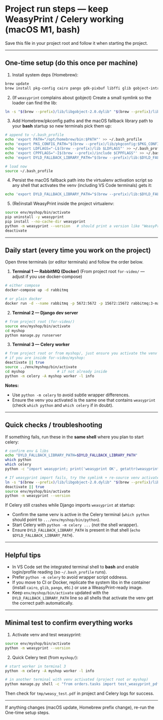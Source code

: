 # Project run steps — keep WeasyPrint / Celery working (macOS M1, bash)

Save this file in your project root and follow it when starting the project.

---

## One-time setup (do this once per machine)

1. Install system deps (Homebrew):
```bash
brew update
brew install pkg-config cairo pango gdk-pixbuf libffi glib gobject-introspection libxml2 libxslt
````

2. (If `weasyprint` complains about gobject) Create a small symlink so the loader can find the lib:

```bash
ln -s "$(brew --prefix)/lib/libgobject-2.0.dylib" "$(brew --prefix)/lib/libgobject-2.0-0.dylib"
```

3. Add Homebrew/pkconfig paths and the macOS fallback library path to your **bash** startup so new terminals pick them up:

```bash
# append to ~/.bash_profile
echo 'export PATH="/opt/homebrew/bin:$PATH"' >> ~/.bash_profile
echo 'export PKG_CONFIG_PATH="$(brew --prefix)/lib/pkgconfig:$PKG_CONFIG_PATH"' >> ~/.bash_profile
echo 'export LDFLAGS="-L$(brew --prefix)/lib $LDFLAGS"' >> ~/.bash_profile
echo 'export CPPFLAGS="-I$(brew --prefix)/include $CPPFLAGS"' >> ~/.bash_profile
echo 'export DYLD_FALLBACK_LIBRARY_PATH="$(brew --prefix)/lib:$DYLD_FALLBACK_LIBRARY_PATH"' >> ~/.bash_profile

# load now
source ~/.bash_profile
```

4. Persist the macOS fallback path into the virtualenv activation script so any shell that activates the venv (including VS Code terminals) gets it:

```bash
echo 'export DYLD_FALLBACK_LIBRARY_PATH="$(brew --prefix)/lib:$DYLD_FALLBACK_LIBRARY_PATH"' >> env/myshop/bin/activate
```

5. (Re)install WeasyPrint inside the project virtualenv:

```bash
source env/myshop/bin/activate
pip uninstall -y weasyprint
pip install --no-cache-dir weasyprint
python -m weasyprint --version   # should print a version like "WeasyPrint version 66.0"
deactivate
```

---

## Daily start (every time you work on the project)

Open three terminals (or editor terminals) and follow the order below.

1. **Terminal 1 — RabbitMQ (Docker)**
   (From project root `for-video/` — adjust if you use docker-compose)

```bash
# either compose
docker-compose up -d rabbitmq

# or plain docker
docker run -d --name rabbitmq -p 5672:5672 -p 15672:15672 rabbitmq:3-management
```

2. **Terminal 2 — Django dev server**

```bash
# from project root (for-video/)
source env/myshop/bin/activate
cd myshop
python manage.py runserver
```

3. **Terminal 3 — Celery worker**

```bash
# from project root or from myshop/, just ensure you activate the venv using the correct relative path
# if you are inside for-video/myshop:
deactivate || true
source ../env/myshop/bin/activate
cd myshop               # if not already inside
python -m celery -A myshop worker -l info
```

**Notes:**

* Use `python -m celery` to avoid subtle wrapper differences.
* Ensure the venv you activated is the same one that contains `weasyprint` (check `which python` and `which celery` if in doubt).

---

## Quick checks / troubleshooting

If something fails, run these in the **same shell** where you plan to start celery:

```bash
# confirm env & libs
echo "DYLD_FALLBACK_LIBRARY_PATH=$DYLD_FALLBACK_LIBRARY_PATH"
which python
which celery
python -c "import weasyprint; print('weasyprint OK', getattr(weasyprint,'__version__','?'))" || python -c "import traceback; traceback.print_exc()"

# If weasyprint import fails, try the symlink + re-source venv activate:
ln -s "$(brew --prefix)/lib/libgobject-2.0.dylib" "$(brew --prefix)/lib/libgobject-2.0-0.dylib" || true
deactivate || true
source env/myshop/bin/activate
python -m weasyprint --version
```

If Celery still crashes while Django imports `weasyprint` at startup:

* Confirm the same venv is active in the Celery terminal (`which python` should point to `.../env/myshop/bin/python`).
* Start Celery with `python -m celery ...` (not the shell wrapper).
* Ensure `DYLD_FALLBACK_LIBRARY_PATH` is present in that shell (`echo $DYLD_FALLBACK_LIBRARY_PATH`).

---

## Helpful tips

* In VS Code set the integrated terminal shell to **bash** and enable login/profile reading (so `~/.bash_profile` runs).
* Prefer `python -m celery` to avoid wrapper script oddness.
* If you move to CI or Docker, replicate the system libs in the container (install `cairo`, `glib`, `pango`, etc.) or use a WeasyPrint-ready image.
* Keep `env/myshop/bin/activate` updated with the `DYLD_FALLBACK_LIBRARY_PATH` line so all shells that activate the venv get the correct path automatically.

---

## Minimal test to confirm everything works

1. Activate venv and test weasyprint:

```bash
source env/myshop/bin/activate
python -m weasyprint --version
```

2. Quick Celery test (from `myshop/`):

```bash
# start worker in terminal 3
python -m celery -A myshop worker -l info

# in another terminal with venv activated (project root or myshop)
python manage.py shell -c "from orders.tasks import test_weasyprint_pdf; print(test_weasyprint_pdf.delay())"
```

Then check for `tmp/weasy_test.pdf` in project and Celery logs for success.

---

If anything changes (macOS update, Homebrew prefix change), re-run the One-time setup steps.

```
